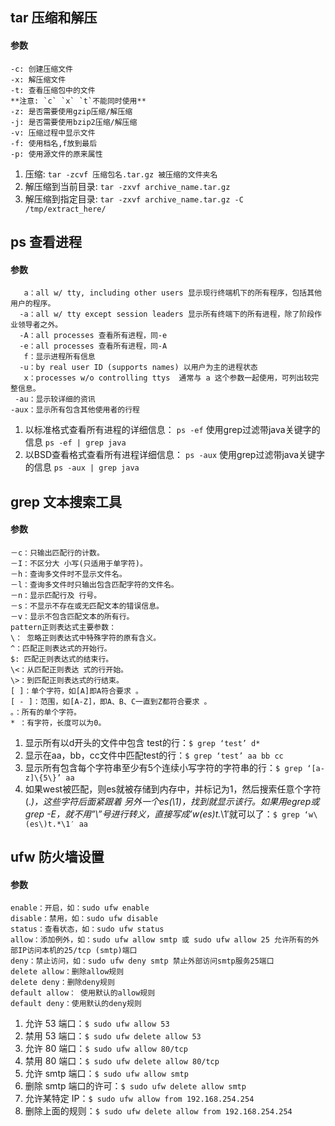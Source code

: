 ## tar 压缩和解压
#### 参数
    -c: 创建压缩文件  
    -x: 解压缩文件  
    -t: 查看压缩包中的文件  
    **注意: `c` `x` `t`不能同时使用**  
    -z: 是否需要使用gzip压缩/解压缩  
    -j: 是否需要使用bzip2压缩/解压缩  
    -v: 压缩过程中显示文件  
    -f: 使用档名,f放到最后  
    -p: 使用源文件的原来属性  
    
1. 压缩: `tar -zcvf 压缩包名.tar.gz 被压缩的文件夹名`
2. 解压缩到当前目录: `tar -zxvf archive_name.tar.gz`
3. 解压缩到指定目录: `tar -zxvf archive_name.tar.gz -C /tmp/extract_here/`

## ps 查看进程  
#### 参数  
       a：all w/ tty, including other users 显示现行终端机下的所有程序，包括其他用户的程序。
      -a：all w/ tty except session leaders 显示所有终端下的所有进程，除了阶段作业领导者之外。  
      -A：all processes 查看所有进程，同-e  
      -e：all processes 查看所有进程，同-A  
       f：显示进程所有信息  
      -u：by real user ID (supports names) 以用户为主的进程状态  
       x：processes w/o controlling ttys  通常与 a 这个参数一起使用，可列出较完整信息。  
     -au：显示较详细的资讯  
    -aux：显示所有包含其他使用者的行程  

1. 以标准格式查看所有进程的详细信息： `ps -ef`  使用grep过滤带java关键字的信息  `ps -ef | grep java`  
2. 以BSD查看格式查看所有进程详细信息： `ps -aux`  使用grep过滤带java关键字的信息  `ps -aux | grep java`  

## grep 文本搜索工具  
#### 参数  
    －c：只输出匹配行的计数。  
    －I：不区分大 小写(只适用于单字符)。  
    －h：查询多文件时不显示文件名。  
    －l：查询多文件时只输出包含匹配字符的文件名。  
    －n：显示匹配行及 行号。  
    －s：不显示不存在或无匹配文本的错误信息。  
    －v：显示不包含匹配文本的所有行。  
    pattern正则表达式主要参数：  
    \： 忽略正则表达式中特殊字符的原有含义。  
    ^：匹配正则表达式的开始行。  
    $: 匹配正则表达式的结束行。  
    \<：从匹配正则表达 式的行开始。  
    \>：到匹配正则表达式的行结束。  
    [ ]：单个字符，如[A]即A符合要求 。  
    [ - ]：范围，如[A-Z]，即A、B、C一直到Z都符合要求 。  
    。：所有的单个字符。  
    * ：有字符，长度可以为0。  
    
1. 显示所有以d开头的文件中包含 test的行：`$ grep ‘test’ d*`  
2. 显示在aa，bb，cc文件中匹配test的行：`$ grep ‘test’ aa bb cc`  
3. 显示所有包含每个字符串至少有5个连续小写字符的字符串的行：`$ grep ‘[a-z]\{5\}’ aa`  
4. 如果west被匹配，则es就被存储到内存中，并标记为1，然后搜索任意个字符(.*)，这些字符后面紧跟着 另外一个es(\1)，找到就显示该行。如果用egrep或grep -E，就不用”\”号进行转义，直接写成’w(es)t.*\1′就可以了：`$ grep ‘w\(es\)t.*\1′ aa`
  
## ufw 防火墙设置
#### 参数
    enable：开启，如：sudo ufw enable
    disable：禁用，如：sudo ufw disable
    status：查看状态，如：sudo ufw status
    allow：添加例外，如：sudo ufw allow smtp 或 sudo ufw allow 25 允许所有的外部IP访问本机的25/tcp (smtp)端口
    deny：禁止访问，如：sudo ufw deny smtp 禁止外部访问smtp服务25端口
    delete allow：删除allow规则
    delete deny：删除deny规则
    default allow： 使用默认的allow规则
    default deny：使用默认的deny规则
    
1. 允许 53 端口：`$ sudo ufw allow 53`  
2. 禁用 53 端口：`$ sudo ufw delete allow 53`  
3. 允许 80 端口：`$ sudo ufw allow 80/tcp`  
4. 禁用 80 端口：`$ sudo ufw delete allow 80/tcp`  
5. 允许 smtp 端口：`$ sudo ufw allow smtp`  
6. 删除 smtp 端口的许可：`$ sudo ufw delete allow smtp`  
7. 允许某特定 IP：`$ sudo ufw allow from 192.168.254.254`  
8. 删除上面的规则：`$ sudo ufw delete allow from 192.168.254.254`  